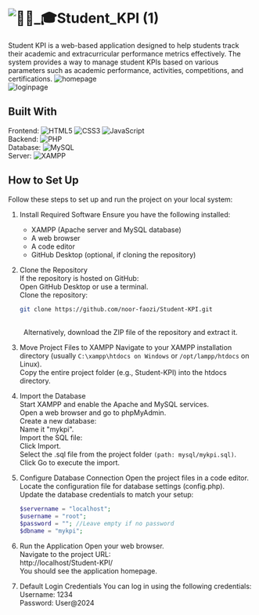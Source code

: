 # ![👩🏻_🎓Student_KPI (1)](https://github.com/user-attachments/assets/5771b8d8-882c-496d-be95-20ce81328959)

Student KPI is a web-based application designed to help students track their academic and extracurricular performance metrics effectively. The system provides a way to manage student KPIs based on various parameters such as academic performance, activities, competitions, and certifications.
![homepage](https://github.com/user-attachments/assets/c83cb2fa-6d81-45eb-9688-ea04e1e539bf)</br>
![loginpage](https://github.com/user-attachments/assets/3347cd41-ed63-4853-b21d-2787fe5ea25f)


## Built With
Frontend:
![HTML5](https://img.shields.io/badge/html5-%23E34F26.svg?style=for-the-badge&logo=html5&logoColor=white) 
![CSS3](https://img.shields.io/badge/css3-%231572B6.svg?style=for-the-badge&logo=css3&logoColor=white) 
![JavaScript](https://img.shields.io/badge/javascript-%23323330.svg?style=for-the-badge&logo=javascript&logoColor=%23F7DF1E)</br>
Backend: ![PHP](https://img.shields.io/badge/php-%23777BB4.svg?style=for-the-badge&logo=php&logoColor=white)</br>
Database: ![MySQL](https://img.shields.io/badge/mysql-4479A1.svg?style=for-the-badge&logo=mysql&logoColor=white)</br>
Server: ![XAMPP](https://img.shields.io/badge/Xampp-F37623?style=for-the-badge&logo=xampp&logoColor=white)</br>

## How to Set Up
Follow these steps to set up and run the project on your local system:

1. Install Required Software
   Ensure you have the following installed:
   - XAMPP (Apache server and MySQL database)
   - A web browser
   - A code editor
   - GitHub Desktop (optional, if cloning the repository)

2. Clone the Repository</br>
   If the repository is hosted on GitHub:</br>
   Open GitHub Desktop or use a terminal.</br>
   Clone the repository:</br>
   ```bash
   git clone https://github.com/noor-faozi/Student-KPI.git
</br>
   &nbsp;&nbsp;&nbsp;&nbsp;&nbsp;&nbsp;&nbsp;&nbsp;Alternatively, download the ZIP file of the repository and extract it. 

3. Move Project Files to XAMPP
   Navigate to your XAMPP installation directory (usually `C:\xampp\htdocs on Windows` or `/opt/lampp/htdocs` on Linux).</br>
   Copy the entire project folder (e.g., Student-KPI) into the htdocs directory.

4. Import the Database</br>
   Start XAMPP and enable the Apache and MySQL services.</br>
   Open a web browser and go to phpMyAdmin.</br>
   Create a new database:</br>
   Name it "mykpi".</br>
   Import the SQL file:</br>
   Click Import.</br>
   Select the .sql file from the project folder `(path: mysql/mykpi.sql)`.</br>
   Click Go to execute the import.</br>

6. Configure Database Connection
   Open the project files in a code editor.</br>
   Locate the configuration file for database settings (config.php).</br>
   Update the database credentials to match your setup:</br>
   ```php
   $servername = "localhost";
   $username = "root";
   $password = ""; //Leave empty if no password
   $dbname = "mykpi";


8. Run the Application
   Open your web browser.</br>
   Navigate to the project URL:</br>
   http://localhost/Student-KPI/</br>
   You should see the application homepage.

10. Default Login Credentials
   You can log in using the following credentials:</br>
   Username: 1234</br>
   Password: User@2024</br>

